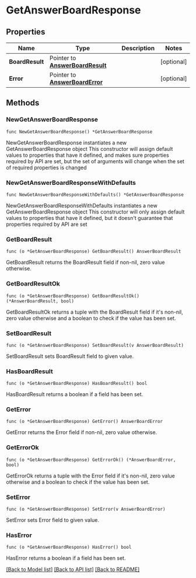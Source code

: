 # GetAnswerBoardResponse

## Properties

Name | Type | Description | Notes
------------ | ------------- | ------------- | -------------
**BoardResult** | Pointer to [**AnswerBoardResult**](AnswerBoardResult.md) |  | [optional] 
**Error** | Pointer to [**AnswerBoardError**](AnswerBoardError.md) |  | [optional] 

## Methods

### NewGetAnswerBoardResponse

`func NewGetAnswerBoardResponse() *GetAnswerBoardResponse`

NewGetAnswerBoardResponse instantiates a new GetAnswerBoardResponse object
This constructor will assign default values to properties that have it defined,
and makes sure properties required by API are set, but the set of arguments
will change when the set of required properties is changed

### NewGetAnswerBoardResponseWithDefaults

`func NewGetAnswerBoardResponseWithDefaults() *GetAnswerBoardResponse`

NewGetAnswerBoardResponseWithDefaults instantiates a new GetAnswerBoardResponse object
This constructor will only assign default values to properties that have it defined,
but it doesn't guarantee that properties required by API are set

### GetBoardResult

`func (o *GetAnswerBoardResponse) GetBoardResult() AnswerBoardResult`

GetBoardResult returns the BoardResult field if non-nil, zero value otherwise.

### GetBoardResultOk

`func (o *GetAnswerBoardResponse) GetBoardResultOk() (*AnswerBoardResult, bool)`

GetBoardResultOk returns a tuple with the BoardResult field if it's non-nil, zero value otherwise
and a boolean to check if the value has been set.

### SetBoardResult

`func (o *GetAnswerBoardResponse) SetBoardResult(v AnswerBoardResult)`

SetBoardResult sets BoardResult field to given value.

### HasBoardResult

`func (o *GetAnswerBoardResponse) HasBoardResult() bool`

HasBoardResult returns a boolean if a field has been set.

### GetError

`func (o *GetAnswerBoardResponse) GetError() AnswerBoardError`

GetError returns the Error field if non-nil, zero value otherwise.

### GetErrorOk

`func (o *GetAnswerBoardResponse) GetErrorOk() (*AnswerBoardError, bool)`

GetErrorOk returns a tuple with the Error field if it's non-nil, zero value otherwise
and a boolean to check if the value has been set.

### SetError

`func (o *GetAnswerBoardResponse) SetError(v AnswerBoardError)`

SetError sets Error field to given value.

### HasError

`func (o *GetAnswerBoardResponse) HasError() bool`

HasError returns a boolean if a field has been set.


[[Back to Model list]](../README.md#documentation-for-models) [[Back to API list]](../README.md#documentation-for-api-endpoints) [[Back to README]](../README.md)


